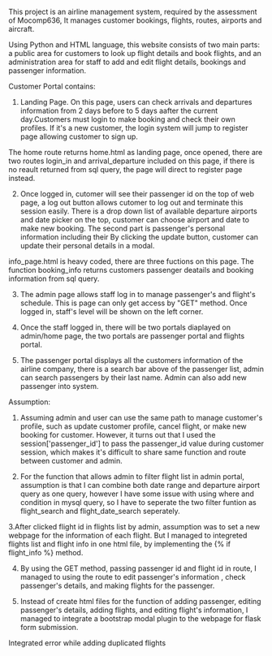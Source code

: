This project is an airline management system, required by the assessment of Mocomp636, It manages customer bookings, flights, routes, airports and aircraft.

 Using Python and HTML language, this website consists of two main parts: a public area for customers to look up flight details and book flights, and an administration area for staff to add and edit flight details, bookings and passenger information.

Customer Portal contains: 

1. Landing Page. On this page, users can check arrivals and departures information from 2 days before to 5 days aafter the current day.Customers must login to make booking and check their own profiles. If it's a new customer, the login system will jump to register page allowing customer to sign up.
 
  The home route returns home.html as landing page, once opened, there are two routes login_in and arrival_departure included on this page, if there is no reault returned from sql query, the page will direct to register page instead.
  
2.  Once logged in, cutomer will see their passenger id on the top of web page, a log out button allows cutomer to log out and terminate this session easily.  There is a drop down list of available departure airports and date picker on the top, customer can choose airport and date to make new booking. The second part is passenger's personal information including their By clicking the update button, customer can update their personal details in a modal.
  
  info_page.html is heavy coded, there are three fuctions on this page. The function booking_info returns customers passenger deatails and booking information from sql query.
  
  
3. The admin page allows staff log in to manage passenger's and flight's schedule. This is page can only get access by "GET" method.
   Once logged in, staff's level will be shown on the left corner. 

4. Once the staff logged in, there will be two portals diaplayed on admin/home page, the two portals are passenger portal and flights portal.

5. The passenger portal displays all the customers information of the airline company, there is a search bar above of the passenger list, admin can search passengers by their last name. Admin can also add new passenger into system.



Assumption:

1. Assuming admin and user can use the same path to manage customer's profile, such as update customer profile, cancel flight, or make new booking for customer. However, it turns out that I used the session['passenger_id'] to pass the passenger_id value during customer session, which makes it's difficult to share same function and route between customer and admin. 


2. For the function that allows admin to filter flight list in admin portal, assumption is that I can combine both date range and departure airport query as one query, however I have some issue with using where and condition in mysql query, so I have to seperate the two filter funtion as flight_search and flight_date_search seperately.


3.After clicked flight id in flights list by admin, assumption was to set a new webpage for the information of each flight. But I managed to integreted  flights list and flight info in one html file, by implementing the {% if flight_info %} method. 

4. By using the GET method, passing passenger id and flight id in route, I managed to using the route to edit passenger's information , check passenger's details, and making flights for the passenger.

5. Instead of create html files for the function of adding passenger, editing passenger's details, adding flights, and editing flight's information, I managed to integrate a bootstrap modal plugin to the webpage for flask form submission. 


Integrated error while adding duplicated flights






